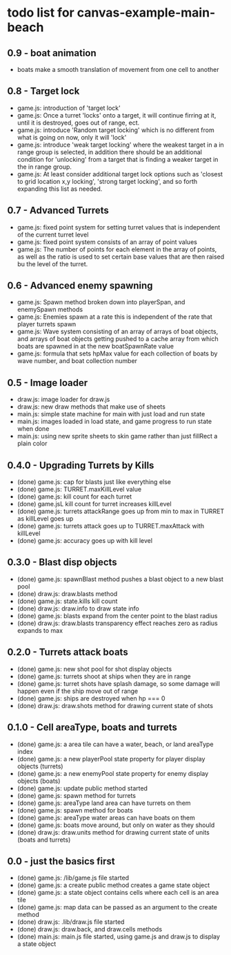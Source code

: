 # todo list for canvas-example-main-beach

## 0.9 - boat animation
* boats make a smooth translation of movement from one cell to another

## 0.8 - Target lock
* game.js: introduction of 'target lock'
* game.js: Once a turret 'locks' onto a target, it will continue firring at it, until it is destroyed, goes out of range, ect.
* game.js: introduce 'Random target locking' which is no different from what is going on now, only it will 'lock'
* game.js: introduce 'weak target locking' where the weakest target in a in range group is selected, in addition there should be an additional condition for 'unlocking' from a target that is finding a weaker target in the in range group.
* game.js: At least consider additional target lock options such as 'closest to grid location x,y locking', 'strong target locking', and so forth expanding this list as needed.

## 0.7 - Advanced Turrets
* game.js: fixed point system for setting turret values that is independent of the current turret level
* game.js: fixed point system consists of an array of point values
* game.js: The number of points for each element in the array of points, as well as the ratio is used to set certain base values that are then raised bu the level of the turret.

## 0.6 - Advanced enemy spawning
* game.js: Spawn method broken down into playerSpan, and enemySpawn methods
* game.js: Enemies spawn at a rate this is independent of the rate that player turrets spawn
* game.js: Wave system consisting of an array of arrays of boat objects, and arrays of boat objects getting pushed to a cache array from which boats are  spawned in at the new boatSpawnRate value
* game.js: formula that sets hpMax value for each collection of boats by wave number, and boat collection number

## 0.5 - Image loader
* draw.js: image loader for draw.js
* draw.js: new draw methods that make use of sheets
* main.js: simple state machine for main with just load and run state
* main.js: images loaded in load state, and game progress to run state when done
* main.js: using new sprite sheets to skin game rather than just fillRect a plain color

## 0.4.0 - Upgrading Turrets by Kills
* (done) game.js: cap for blasts just like everything else
* (done) game.js: TURRET.maxKillLevel value
* (done) game.js: kill count for each turret
* (done) game.jsL kill count for turret increases killLevel
* (done) game.js: turrets attackRange goes up from min to max in TURRET as killLevel goes up
* (done) game.js: turrets attack goes up to TURRET.maxAttack with killLevel
* (done) game.js: accuracy goes up with kill level

## 0.3.0 - Blast disp objects
* (done) game.js: spawnBlast method pushes a blast object to a new blast pool
* (done) draw.js: draw.blasts method
* (done) game.js: state.kills kill count
* (done) draw.js: draw.info to draw state info
* (done) game.js: blasts expand from the center point to the blast radius
* (done) draw.js: draw.blasts transparency effect reaches zero as radius expands to max

## 0.2.0 - Turrets attack boats
* (done) game.js: new shot pool for shot display objects
* (done) game.js: turrets shoot at ships when they are in range
* (done) game.js: turret shots have splash damage, so some damage will happen even if the ship move out of range
* (done) game.js: ships are destroyed when hp === 0
* (done) draw.js: draw.shots method for drawing current state of shots

## 0.1.0 - Cell areaType, boats and turrets
* (done) game.js: a area tile can have a water, beach, or land areaType index
* (done) game.js: a new playerPool state property for player display objects (turrets)
* (done) game.js: a new enemyPool state property for enemy display objects (boats)
* (done) game.js: update public method started
* (done) game.js: spawn method for turrets
* (done) game.js: areaType land area can have turrets on them
* (done) game.js: spawn method for boats
* (done) game.js: areaType water areas can have boats on them
* (done) game.js: boats move around, but only on water as they should
* (done) draw.js: draw.units method for drawing current state of units (boats and turrets)

## 0.0 - just the basics first
* (done) game.js: /lib/game.js file started
* (done) game.js: a create public method creates a game state object
* (done) game.js: a state object contains cells where each cell is an area tile
* (done) game.js: map data can be passed as an argument to the create method
* (done) draw.js: .lib/draw.js file started
* (done) draw.js: draw.back, and draw.cells methods
* (done) main.js: main.js file started, using game.js and draw.js to display a state object
